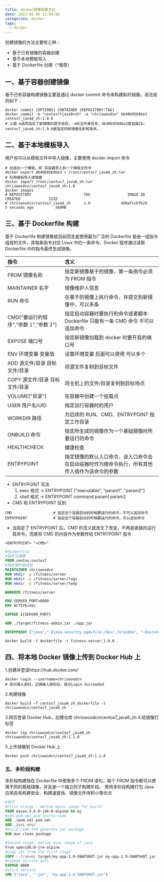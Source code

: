 ```yaml
---
title: docker镜像构建方式
date: 2023-02-08 11:04:06
categories: docker
tags:
  - docker
---
```


创建镜像的方法主要有三种：

- 基于已有镜像的容器创建
- 基于本地模板导入
- 基于 Dockerfile 创建（\*推荐）

## 一、基于容器创建镜像

基于已有容器构建镜像主要是通过 docker commit 命令来构建新的镜像，语法规则如下：

```shell
docker commit [OPTIONS] CONTAINER [REPOSITORY:TAG]
docker commit -m "centos7+java8+zh" -a "chriswoodcn" 4b40b9568be3 centos7_java8_zh:1.0.0
# 上面-m选项指定了新镜像的提交信息，-a标注作者信息，4b40b9568be3是容器ID，centos7_java8_zh:1.0.0是指定的新镜像名称和版本。
```

## 二、基于本地模板导入

用户也可以从模板文件中导入镜像，主要使用 docker import 命令

```shell
# 创造出一个模板，即 将容器导入到一个模板文件中
docker export 4b40b9568be3 > /root/centos7_java8_zh.tar
# 利用模板导入成镜像
docker import /root/centos7_java8_zh.tar chriswoodcn/centos7_java8_zh:1.0
docker images
# REPOSITORY                        TAG                 IMAGE ID            CREATED             SIZE
# chriswoodcn/centos7_java8_zh      1.0              498afccbfb2d        5 seconds ago          560MB
```

## 三、基于 Dockerfile 构建

基于 Dockerfile 构建镜像就目前而言是使用最为广泛的 Dockerfile 是由一组指令组成的文件，其每条指令对应 Linux 中的一条命令，Docker 程序通过读取 Dockerfile 中的指令最终生成镜像。

| 指令                                  | 含义                                                                                           |
| :------------------------------------ | :--------------------------------------------------------------------------------------------- |
| FROM 镜像名称                         | 指定新镜像基于的镜像，第一条指令必须为 FROM 指令                                               |
| MAINTAINER 名字                       | 镜像维护人信息                                                                                 |
| RUN 命令                              | 在基于的镜像上执行命令，并提交到新镜像中，可以多条                                             |
| CMD["要运行的程序","参数 1","参数 2"] | 指定启动容器时要执行的命令或者脚本 Dockerfile 只能有一条 CMD 命令 不可以追加命令               |
| EXPOSE 端口号                         | 指定新镜像加载到 docker 时要开启的端口号                                                       |
| ENV 环境变量 变量值                   | 设置环境变量 后面可以使用 可以多个                                                             |
| ADD 源文件/目录 目标文件/目录         | 将源文件复制到目标文件                                                                         |
| COPY 源文件/目录 目标文件/目录        | 将主机上的文件/目录复制到目标地点                                                              |
| VOLUME["目录"]                        | 在容器中创建一个挂载点                                                                         |
| USER 用户名/UID                       | 指定运行容器时的用户                                                                           |
| WORKDIR 路径                          | 为后续的 RUN、CMD、ENTRYPOINT 指定工作目录                                                     |
| ONBUILD 命令                          | 指定所生成的镜像作为一个基础镜像时所要运行的命令                                               |
| HEALTHCHECK                           | 健康检查                                                                                       |
| ENTRYPOINT                            | 指定镜像的默认入口命令，该入口命令会在启动容器时作为根命令执行，所有其他传入值作为该命令的参数 |

- ENTRYPOINT 写法
  1. exec 格式 -> ENTRYPOINT ["executable", "param1", "param2"]
  2. shell 格式 -> ENTRYPOINT command param1 param2
- CMD 和 ENTRYPOINT 区别

```shell
CMD                   # 指定这个容器启动的时候要运行的命令，不可以追加命令
ENTRYPOINT            # 指定这个容器启动的时候要运行的命令，可以追加命令
```

- 当指定了 ENTRYPOINT 后，CMD 的含义就发生了改变，不再是直接的运行其命令，而是将 CMD 的内容作为参数传给 ENTRYPOINT 指令

```shell
<ENTRYPOINT> "<CMD>"
```

```dockerfile
#dockerfile
#指定父镜像
FROM centos:centos7
#指定维护者信息
MAINTAINER chriswoodcn
RUN mkdir -p /fitness/server
RUN mkdir -p /fitness/server/logs
RUN mkdir -p /fitness/server/temp

WORKDIR /fitness/server

ENV SERVER_PORT=8080
ENV ACTIVE=dev

EXPOSE ${SERVER_PORT}

ADD ./target/fitness-admin.jar ./app.jar

ENTRYPOINT ["java","-Djava.security.egd=file:/dev/./urandom", "-Dserver.port=${SERVER_PORT}","-jar","-Dspring.profiles.active=${ACTIVE}","-Dfile.encoding=UTF-8","app.jar"]
```

```shell
docker build -f dockerfile -t fitness-server:1.0.0 .
```

## 四、将本地 Docker 镜像上传到 Docker Hub 上

1.创建并登录https://hub.docker.com/

```shell
docker login --username=chriswoodcn
# 提示输入密码，正确输入密码后，提示Login Succeeded
```

2.构建镜像

```shell
docker build -f centos7_java8_zh_dockerfile -t chriswoodcn/centos7_java8_zh  .
```

3.网页登录 Docker Hub，创建仓库 chriswoodcn/centos7_java8_zh 4.给镜像打标签

```shell
docker tag chriswoodcn/centos7_java8_zh chriswoodcn/centos7_java8_zh:1.1.0
```

5.上传镜像到 Docker Hub 上

```shell
docker push chriswoodcn/centos7_java8_zh:1.1.0
```

### 五、多阶段构建

多阶段构建指在 Dockerfile 中使用多个 FROM 语句，每个 FROM 指令都可以使用不同的基础镜像，并且是一个独立的子构建阶段。 使用多阶段构建打包 Java 应用具有构建安全、构建速度快、镜像文件体积小等优点

```dockerfile
#例子
#First statge : define basic image for build
FROM maven:3.6.0-jdk-8-alpine AS mj
#add pom.xml and source code
ADD ./pom.xml pom.xml
ADD ./src src/
#build code and generate jar package
RUN mvn clean package

#Second stage: define mini image of java
From openjdk:8-jre-alpine
#copy jar from the first stage
COPY --from=mj target/my-app-1.0-SNAPSHOT.jar my-app-1.0-SNAPSHOT.jar
#expose service port
EXPOSE 8080
#start service
CMD ["java", "-jar", "my-app-1.0-SNAPSHOT.jar"]
```
